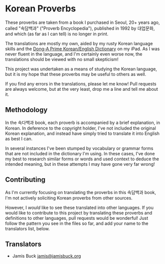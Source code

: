 # Korean Proverbs

These proverbs are taken from a book I purchased in Seoul, 20+ years ago, called "속담백과" ("Proverb Encyclopedia"), published in 1992 by 대업문화, and which (as far as I can tell) is no longer in print.

The translations are mostly my own, aided by my rusty Korean language skills and the [Dong-A Prime Korean/English Dictionary](https://itunes.apple.com/us/app/peulaim-yeonghan-han-yeongsajeon/id321431432?mt=8) on my iPad. As I was never fluent in the language, and I'm certainly even worse now, the translations should be viewed with no small skepticism!

This project was undertaken as a means of studying the Korean language, but it is my hope that these proverbs may be useful to others as well.

If you find any errors in the translations, please let me know! Pull requests are always welcome, but at the very least, drop me a line and tell me about it.


## Methodology

In the 속다백과 book, each proverb is accompanied by a brief explanation, in Korean. In deference to the copyright holder, I've not included the original Korean explanation, and instead have simply tried to translate it into English as best I can.

In several instances I've been stumped by vocabulary or grammar forms that are not included in the dictionary I'm using. In these cases, I've done my best to research similar forms or words and used context to deduce the intended meaning, but in these attempts I may have gone very far wrong!


## Contributing

As I'm currently focusing on translating the proverbs in this 속담백과 book, I'm not actively soliciting Korean proverbs from other sources.

However, I _would_ like to see these translated into other languages. If you would like to contribute to this project by translating these proverbs and definitions to other languages, pull requests would be wonderful! Just follow the pattern you see in the files so far, and add your name to the translators list, below.


## Translators

* Jamis Buck <jamis@jamisbuck.org>
